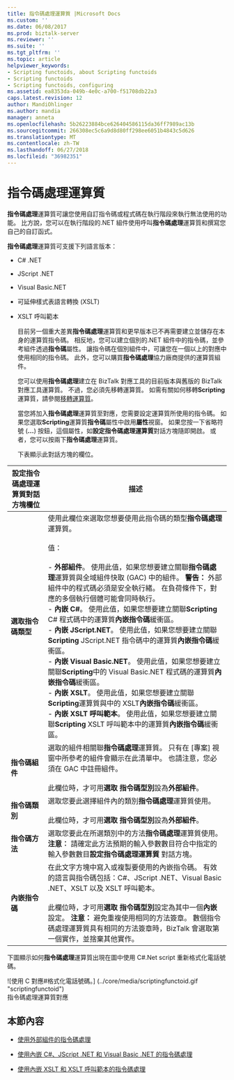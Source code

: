 ```yaml
---
title: 指令碼處理運算質 |Microsoft Docs
ms.custom: ''
ms.date: 06/08/2017
ms.prod: biztalk-server
ms.reviewer: ''
ms.suite: ''
ms.tgt_pltfrm: ''
ms.topic: article
helpviewer_keywords:
- Scripting functoids, about Scripting functoids
- Scripting functoids
- Scripting functoids, configuring
ms.assetid: ea8353da-049b-4e0c-a700-f51708db22a3
caps.latest.revision: 12
author: MandiOhlinger
ms.author: mandia
manager: anneta
ms.openlocfilehash: 5b26223884bce626404586115da36ff7989ac13b
ms.sourcegitcommit: 266308ec5c6a9d8d80ff298ee6051b4843c5d626
ms.translationtype: MT
ms.contentlocale: zh-TW
ms.lasthandoff: 06/27/2018
ms.locfileid: "36982351"
---
```

# <a name="scripting-functoid"></a>指令碼處理運算質
**指令碼處理**運算質可讓您使用自訂指令碼或程式碼在執行階段來執行無法使用的功能。 比方說，您可以在執行階段的.NET 組件使用呼叫**指令碼處理**運算質和撰寫您自己的自訂函式。  
  
 **指令碼處理**運算質可支援下列語言版本：  
  
- C# .NET  
  
- JScript .NET  
  
- Visual Basic.NET  
  
- 可延伸樣式表語言轉換 (XSLT)  
  
- XSLT 呼叫範本  
  
  目前另一個重大差異**指令碼處理**運算質和更早版本已不再需要建立並儲存在本身的運算質指令碼。 相反地，您可以建立個別的.NET 組件中的指令碼，並參考組件透過**指令碼**屬性。 讓指令碼在個別組件中，可讓您在一個以上的對應中使用相同的指令碼。 此外，您可以購買**指令碼處理**協力廠商提供的運算質組件。  
  
  您可以使用**指令碼處理**建立在 BizTalk 對應工具的目前版本與舊版的 BizTalk 對應工具運算質。 不過，您必須先移轉運算質。 如需有關如何移轉**Scripting**運算質，請參閱[移轉運算質](../core/migrating-functoids.md)。  
  
  當您將加入**指令碼處理**運算質至對應，您需要設定運算質所使用的指令碼。 如果您選取**Scripting**運算質**指令碼**屬性中啟用**屬性**視窗。 如果您按一下省略符號 (**...**) 按鈕，這個屬性，如**設定指令碼處理運算質**對話方塊隨即開啟。 或者，您可以按兩下**指令碼處理**運算質。  
  
  下表顯示此對話方塊的欄位。  
  
|設定指令碼處理運算質對話方塊欄位|描述|  
|---------------------------------------------------|-----------------|  
|**選取指令碼類型**|使用此欄位來選取您想要使用此指令碼的類型**指令碼處理**運算質。<br /><br /> 值：<br /><br /> -   **外部組件**。 使用此值，如果您想要建立關聯**指令碼處理**運算質與全域組件快取 (GAC) 中的組件。 **警告：** 外部組件中的程式碼必須是安全執行緒。 在負荷條件下，對應的多個執行個體可能會同時執行。<br />-   **內嵌 C#**。  使用此值，如果您想要建立關聯**Scripting** C# 程式碼中的運算質**內嵌指令碼**緩衝區。<br />-   **內嵌 JScript.NET**。 使用此值，如果您想要建立關聯**Scripting** JScript.NET 指令碼中的運算質**內嵌指令碼**緩衝區。<br />-   **內嵌 Visual Basic.NET**。 使用此值，如果您想要建立關聯**Scripting**中的 Visual Basic.NET 程式碼的運算質**內嵌指令碼**緩衝區。<br />-   **內嵌 XSLT**。 使用此值，如果您想要建立關聯**Scripting**運算質與中的 XSLT**內嵌指令碼**緩衝區。<br />-   **內嵌 XSLT 呼叫範本**。 使用此值，如果您想要建立關聯**Scripting** XSLT 呼叫範本中的運算質**內嵌指令碼**緩衝區。|  
|**指令碼組件**|選取的組件相關聯**指令碼處理**運算質。 只有在 [專案] 視窗中所參考的組件會顯示在此清單中。 也請注意，您必須在 GAC 中註冊組件。<br /><br /> 此欄位時，才可用**選取 指令碼型別**設為**外部組件**。|  
|**指令碼類別**|選取您要此選擇組件內的類別**指令碼處理**運算質使用。<br /><br /> 此欄位時，才可用**選取 指令碼型別**設為**外部組件**。|  
|**指令碼方法**|選取您要此在所選類別中的方法**指令碼處理**運算質使用。 **注意︰** 請確定此方法預期的輸入參數數目符合中指定的輸入參數數目**設定指令碼處理運算質** 對話方塊。|  
|**內嵌指令碼**|在此文字方塊中寫入或複製要使用的內嵌指令碼。 有效的語言與指令碼包括：C#、JScript .NET、Visual Basic .NET、XSLT 以及 XSLT 呼叫範本。<br /><br /> 此欄位時，才可用**選取 指令碼型別**設定為其中一個**內嵌**設定。 **注意：** 避免重複使用相同的方法簽章。 數個指令碼處理運算質具有相同的方法簽章時，BizTalk 會選取第一個實作，並捨棄其他實作。|  
  
 下圖顯示如何**指令碼處理**運算質出現在圖中使用 C#.Net script 重新格式化電話號碼。  
  
 ![使用 C 對應&#35;格式化電話號碼。] (../core/media/scriptingfunctoid.gif "scriptingfunctoid")  
指令碼處理運算質對應  
  
## <a name="in-this-section"></a>本節內容  
  
-   [使用外部組件的指令碼處理](../core/scripting-using-external-assemblies.md)  
  
-   [使用內嵌 C#、JScript .NET 和 Visual Basic .NET 的指令碼處理](../core/scripting-using-inline-csharp-jscript-net-and-visual-basic-net.md)  
  
-   [使用內嵌 XSLT 和 XSLT 呼叫範本的指令碼處理](../core/scripting-using-inline-xslt-and-xslt-call-templates.md)